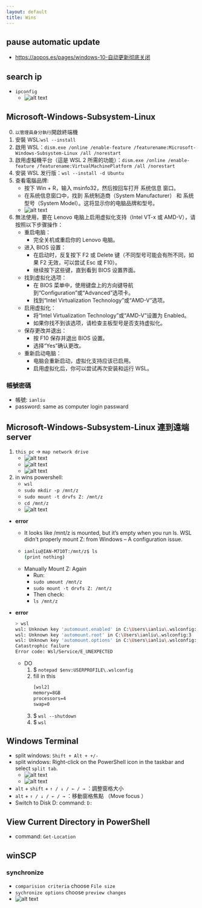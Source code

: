 ```yaml
---
layout: default
title: Wins
---
```

## pause automatic update
- https://aopos.es/pages/windows-10-自动更新彻底关闭

## search ip
- `ipconfig`
    - ![alt text](../assests/images/tools/wins-1.png)

## Microsoft-Windows-Subsystem-Linux
0. `以管理員身分執行`開啟終端機
1. 安裝 WSL:`wsl --install`
2. 啟用 WSL：`dism.exe /online /enable-feature /featurename:Microsoft-Windows-Subsystem-Linux /all /norestart`
3. 啟用虛擬機平台（這是 WSL 2 所需的功能）：`dism.exe /online /enable-feature /featurename:VirtualMachinePlatform /all /norestart`
4. 安装 WSL 发行版：`wsl --install -d Ubuntu`
4. 查看電腦品牌: 
    - 按下 Win + R，输入 msinfo32，然后按回车打开 系统信息 窗口。
    - 在系统信息窗口中，找到 系统制造商（System Manufacturer） 和 系统型号（System Model）。这将显示你的电脑品牌和型号。
    - ![alt text](../assests/images/tools/wins-2.png)
5. 無法使用，要在 Lenovo 电脑上启用虚拟化支持（Intel VT-x 或 AMD-V），请按照以下步骤操作：
    - 重启电脑：
        - 完全关机或重启你的 Lenovo 电脑。
    - 进入 BIOS 设置：
        - 在启动时，反复按下 F2 或 Delete 键（不同型号可能会有所不同，如果 F2 无效，可以尝试 Esc 或 F10）。
        - 继续按下这些键，直到看到 BIOS 设置界面。
    - 找到虚拟化选项：
        - 在 BIOS 菜单中，使用键盘上的方向键导航到“Configuration”或“Advanced”选项卡。
        - 找到“Intel Virtualization Technology”或“AMD-V”选项。
    - 启用虚拟化：
        - 将“Intel Virtualization Technology”或“AMD-V”设置为 Enabled。
        - 如果你找不到该选项，请检查主板型号是否支持虚拟化。
    - 保存更改并退出：
        - 按 F10 保存并退出 BIOS 设置。
        - 选择“Yes”确认更改。
    - 重新启动电脑：
        - 电脑会重新启动，虚拟化支持应该已启用。
        - 启用虚拟化后，你可以尝试再次安装和运行 WSL。

### 帳號密碼
- 帳號: `ianliu`
- password: same as computer login passward

## Microsoft-Windows-Subsystem-Linux 連到遠端server
1. `this pc` -> `map network drive`
    - ![alt text](../assests/images/tools/wins-linux-server-0.png)
    - ![alt text](../assests/images/tools/wins-linux-server-1.png)
    - ![alt text](../assests/images/tools/wins-linux-server-2.png)
2. in wins powershell: 
    - `wsl`
    - `sudo mkdir -p /mnt/z`
    - `sudo mount -t drvfs Z: /mnt/z`
    - `cd /mnt/z`
    - ![alt text](../assests/images/tools/wins-linux-server-3.png)

- **error**
    - It looks like /mnt/z is mounted, but it’s empty when you run ls. WSL didn't properly mount Z: from Windows – A configuration issue.
    - ```bash
      ianliu@IAN-M710T:/mnt/z$ ls
      (print nothing)
      ```
    - Manually Mount Z: Again
        - Run:    
        - `sudo umount /mnt/z`
        - `sudo mount -t drvfs Z: /mnt/z`
        - Then check:
        - `ls /mnt/z`

- **error** 
    ```bash
    > wsl
    wsl: Unknown key 'automount.enabled' in C:\Users\ianliu\.wslconfig:2
    wsl: Unknown key 'automount.root' in C:\Users\ianliu\.wslconfig:3
    wsl: Unknown key 'automount.options' in C:\Users\ianliu\.wslconfig:4
    Catastrophic failure
    Error code: Wsl/Service/E_UNEXPECTED
    ```
    - DO
        1. $ `notepad $env:USERPROFILE\.wslconfig`
        2. fill in this 
            ```txt
            [wsl2]
            memory=8GB
            processors=4
            swap=0
            ```
        3. $ `wsl --shutdown`
        4. $ `wsl`

## Windows Terminal 
- split windows: `Shift + Alt + +/-`
- split windows: Right-click on the PowerShell icon in the taskbar and select `split tab`.
    - ![alt text](../assests/images/tools/wins-4.png)
    - ![alt text](../assests/images/tools/wins-3.png)
- `alt` + `shift` + `↑ / ↓ / ← / →` ：調整窗格大小
- `alt` + `↑ / ↓ / ← / →` ：移動窗格焦點 （Move focus ）
- Switch to Disk D: command: `D:`


## View Current Directory in PowerShell
- command: `Get-Location`

## winSCP
### synchronize
- `comparision criteria` choose `File size`
- `sychronize options` choose `preview changes`
- ![alt text](../assests/images/tools/winscp-1.png)